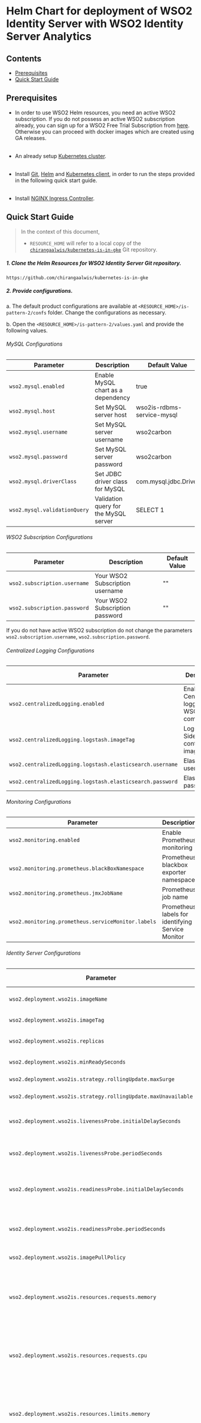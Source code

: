 # Helm Chart for deployment of WSO2 Identity Server with WSO2 Identity Server Analytics

## Contents

* [Prerequisites](#prerequisites)
* [Quick Start Guide](#quick-start-guide)

## Prerequisites

* In order to use WSO2 Helm resources, you need an active WSO2 subscription. If you do not possess an active WSO2
  subscription already, you can sign up for a WSO2 Free Trial Subscription from [here](https://wso2.com/free-trial-subscription).
  Otherwise you can proceed with docker images which are created using GA releases.<br><br>
  
* An already setup [Kubernetes cluster](https://kubernetes.io/docs/setup).<br><br>

* Install [Git](https://git-scm.com/book/en/v2/Getting-Started-Installing-Git), [Helm](https://helm.sh/docs/intro/install/) and
[Kubernetes client](https://kubernetes.io/docs/tasks/tools/install-kubectl/), in order to run the steps provided in the following quick start guide.<br><br>

* Install [NGINX Ingress Controller](https://kubernetes.github.io/ingress-nginx/deploy/).

## Quick Start Guide

>In the context of this document, <br>
>* `RESOURCE_HOME` will refer to a local copy of the [`chirangaalwis/kubernetes-is-in-gke`](https://github.com/chirangaalwis/kubernetes-is-in-gke)
Git repository.<br>

##### 1. Clone the Helm Resources for WSO2 Identity Server Git repository.

```
https://github.com/chirangaalwis/kubernetes-is-in-gke
```

##### 2. Provide configurations.

a. The default product configurations are available at `<RESOURCE_HOME>/is-pattern-2/confs` folder. Change the
configurations as necessary.

b. Open the `<RESOURCE_HOME>/is-pattern-2/values.yaml` and provide the following values. 

###### MySQL Configurations

| Parameter                                                                   | Description                                                                               | Default Value               |
|-----------------------------------------------------------------------------|-------------------------------------------------------------------------------------------|-----------------------------|
| `wso2.mysql.enabled`                                                        | Enable MySQL chart as a dependency                                                        | true                        |
| `wso2.mysql.host`                                                           | Set MySQL server host                                                                     | wso2is-rdbms-service-mysql  |
| `wso2.mysql.username`                                                       | Set MySQL server username                                                                 | wso2carbon                  |
| `wso2.mysql.password`                                                       | Set MySQL server password                                                                 | wso2carbon                  |
| `wso2.mysql.driverClass`                                                    | Set JDBC driver class for MySQL                                                           | com.mysql.jdbc.Driver       |
| `wso2.mysql.validationQuery`                                                | Validation query for the MySQL server                                                     | SELECT 1                    |

###### WSO2 Subscription Configurations

| Parameter                                                                   | Description                                                                               | Default Value               |
|-----------------------------------------------------------------------------|-------------------------------------------------------------------------------------------|-----------------------------|
| `wso2.subscription.username`                                                | Your WSO2 Subscription username                                                           | ""                          |
| `wso2.subscription.password`                                                | Your WSO2 Subscription password                                                           | ""                          |

If you do not have active WSO2 subscription do not change the parameters `wso2.subscription.username`, `wso2.subscription.password`. 

###### Centralized Logging Configurations

| Parameter                                                                   | Description                                                                               | Default Value               |
|-----------------------------------------------------------------------------|-------------------------------------------------------------------------------------------|-----------------------------|
| `wso2.centralizedLogging.enabled`                                           | Enable Centralized logging for WSO2 components                                            | true                        |                                                                                         |                             |    
| `wso2.centralizedLogging.logstash.imageTag`                                 | Logstash Sidecar container image tag                                                      | 7.2.0                       |  
| `wso2.centralizedLogging.logstash.elasticsearch.username`                   | Elasticsearch username                                                                    | elastic                     |  
| `wso2.centralizedLogging.logstash.elasticsearch.password`                   | Elasticsearch password                                                                    | changeme                    |  

###### Monitoring Configurations

| Parameter                                                                   | Description                                                                               | Default Value               |
|-----------------------------------------------------------------------------|-------------------------------------------------------------------------------------------|-----------------------------|
| `wso2.monitoring.enabled`                                                   | Enable Prometheus monitoring                                                              | false                       |                                                                                         |                             |    
| `wso2.monitoring.prometheus.blackBoxNamespace`                              | Prometheus blackbox exporter namespace                                                    | <RELEASE_NAMESPACE>         |  
| `wso2.monitoring.prometheus.jmxJobName`                                     | Prometheus job name                                                                       | jmx                         |  
| `wso2.monitoring.prometheus.serviceMonitor.labels`                          | Prometheus labels for identifying Service Monitor                                         | "release: monitoring"       |  

###### Identity Server Configurations

| Parameter                                                                   | Description                                                                               | Default Value               |
|-----------------------------------------------------------------------------|-------------------------------------------------------------------------------------------|-----------------------------|
| `wso2.deployment.wso2is.imageName`                                          | Image name for IS node                                                                    | wso2is                      |
| `wso2.deployment.wso2is.imageTag`                                           | Image tag for IS node                                                                     | 5.8.0                       |
| `wso2.deployment.wso2is.replicas`                                           | Number of replicas for IS node                                                            | 1                           |
| `wso2.deployment.wso2is.minReadySeconds`                                    | Refer to [doc](https://kubernetes.io/docs/reference/generated/kubernetes-api/v1.10/#deploymentspec-v1-apps)| 1  75                        |
| `wso2.deployment.wso2is.strategy.rollingUpdate.maxSurge`                    | Refer to [doc](https://kubernetes.io/docs/reference/generated/kubernetes-api/v1.10/#deploymentstrategy-v1-apps) | 1                           |
| `wso2.deployment.wso2is.strategy.rollingUpdate.maxUnavailable`              | Refer to [doc](https://kubernetes.io/docs/reference/generated/kubernetes-api/v1.10/#deploymentstrategy-v1-apps) | 0                           |
| `wso2.deployment.wso2is.livenessProbe.initialDelaySeconds`                  | Initial delay for the live-ness probe for IS node                                         | 40                           |
| `wso2.deployment.wso2is.livenessProbe.periodSeconds`                        | Period of the live-ness probe for IS node                                                 | 10                           |
| `wso2.deployment.wso2is.readinessProbe.initialDelaySeconds`                 | Initial delay for the readiness probe for IS node                                         | 40                           |
| `wso2.deployment.wso2is.readinessProbe.periodSeconds`                       | Period of the readiness probe for IS node                                                 | 10                           |
| `wso2.deployment.wso2is.imagePullPolicy`                                    | Refer to [doc](https://kubernetes.io/docs/concepts/containers/images#updating-images)     | Always                       |
| `wso2.deployment.wso2is.resources.requests.memory`                          | The minimum amount of memory that should be allocated for a Pod                           | 1Gi                          |
| `wso2.deployment.wso2is.resources.requests.cpu`                             | The minimum amount of CPU that should be allocated for a Pod                              | 2000m                        |
| `wso2.deployment.wso2is.resources.limits.memory`                            | The maximum amount of memory that should be allocated for a Pod                           | 2Gi                          |
| `wso2.deployment.wso2is.resources.limits.cpu`                               | The maximum amount of CPU that should be allocated for a Pod                              | 2000m                        |

**Note**: The above mentioned default, minimum resource amounts for running WSO2 Identity Server profiles are based on its [official documentation](https://docs.wso2.com/display/IS580/Installation+Prerequisites).

###### Analytics Worker Runtime Configurations

| Parameter                                                                   | Description                                                                               | Default Value               |
|-----------------------------------------------------------------------------|-------------------------------------------------------------------------------------------|-----------------------------|
| `wso2.deployment.wso2isAnalyticsWorker1.imageName`                           | Image name for IS Analytics Node 1                                                                   | wso2is                     |
| `wso2.deployment.wso2isAnalyticsWorker1.imageTag`                            | Image tag for IS Analytics Node 1                                                                    | 5.8.0                       |
| `wso2.deployment.wso2isAnalyticsWorker1.replicas`                            | Number of replicas for IS Analytics Node 1                                                           | 1                           |
| `wso2.deployment.wso2isAnalyticsWorker1.minReadySeconds`                     | Refer to [doc](https://kubernetes.io/docs/reference/generated/kubernetes-api/v1.10/#deploymentspec-v1-apps)| 1  30                        |
| `wso2.deployment.wso2isAnalyticsWorker1.strategy.rollingUpdate.maxSurge`     | Refer to [doc](https://kubernetes.io/docs/reference/generated/kubernetes-api/v1.10/#deploymentstrategy-v1-apps) | 2                           |
| `wso2.deployment.wso2isAnalyticsWorker1.strategy.rollingUpdate.maxUnavailable`              | Refer to [doc](https://kubernetes.io/docs/reference/generated/kubernetes-api/v1.10/#deploymentstrategy-v1-apps) | 0                           |
| `wso2.deployment.wso2isAnalyticsWorker1.livenessProbe.initialDelaySeconds`   | Initial delay for the live-ness probe for IS Analytics Node 1                                        | 20                           |
| `wso2.deployment.wso2isAnalyticsWorker1.livenessProbe.periodSeconds`         | Period of the live-ness probe for IS Analytics Node 1                                                | 10                           |
| `wso2.deployment.wso2isAnalyticsWorker1.readinessProbe.initialDelaySeconds`  | Initial delay for the readiness probe for IS Analytics Node 1                                        | 20                           |
| `wso2.deployment.wso2isAnalyticsWorker1.readinessProbe.periodSeconds`        | Period of the readiness probe for IS Analytics Node 1                                                | 10                           |
| `wso2.deployment.wso2isAnalyticsWorker1.imagePullPolicy`                     | Refer to [doc](https://kubernetes.io/docs/concepts/containers/images#updating-images)     | Always                       |
| `wso2.deployment.wso2isAnalyticsWorker1.resources.requests.memory`           | The minimum amount of memory that should be allocated for a Pod                           | 4Gi                          |
| `wso2.deployment.wso2isAnalyticsWorker1.resources.requests.cpu`              | The minimum amount of CPU that should be allocated for a Pod                              | 2000m                        |
| `wso2.deployment.wso2isAnalyticsWorker1.resources.limits.memory`             | The maximum amount of memory that should be allocated for a Pod                           | 4Gi                          |
| `wso2.deployment.wso2isAnalyticsWorker1.resources.limits.cpu`                | The maximum amount of CPU that should be allocated for a Pod                              | 2000m                        |
| `wso2.deployment.wso2isAnalyticsWorker2.imageName`                           | Image name for IS Analytics Node 1                                                                    | wso2is                     |
| `wso2.deployment.wso2isAnalyticsWorker2.imageTag`                            | Image tag for IS Analytics Node 1                                                                     | 5.8.0                       |
| `wso2.deployment.wso2isAnalyticsWorker2.replicas`                            | Number of replicas for IS Analytics Node 1                                                            | 2                           |
| `wso2.deployment.wso2isAnalyticsWorker2.minReadySeconds`                     | Refer to [doc](https://kubernetes.io/docs/reference/generated/kubernetes-api/v1.10/#deploymentspec-v1-apps)| 1  30                        |
| `wso2.deployment.wso2isAnalyticsWorker2.strategy.rollingUpdate.maxSurge`     | Refer to [doc](https://kubernetes.io/docs/reference/generated/kubernetes-api/v1.10/#deploymentstrategy-v1-apps) | 2                           |
| `wso2.deployment.wso2isAnalyticsWorker2.strategy.rollingUpdate.maxUnavailable`              | Refer to [doc](https://kubernetes.io/docs/reference/generated/kubernetes-api/v1.10/#deploymentstrategy-v1-apps) | 0                           |
| `wso2.deployment.wso2isAnalyticsWorker2.livenessProbe.initialDelaySeconds`   | Initial delay for the live-ness probe for IS Analytics Node 1                                         | 20                           |
| `wso2.deployment.wso2isAnalyticsWorker2.livenessProbe.periodSeconds`         | Period of the live-ness probe for IS Analytics Node 1                                                 | 10                           |
| `wso2.deployment.wso2isAnalyticsWorker2.readinessProbe.initialDelaySeconds`  | Initial delay for the readiness probe for IS Analytics Node 1                                         | 20                           |
| `wso2.deployment.wso2isAnalyticsWorker2.readinessProbe.periodSeconds`        | Period of the readiness probe for IS Analytics Node 1                                                 | 10                           |
| `wso2.deployment.wso2isAnalyticsWorker2.imagePullPolicy`                     | Refer to [doc](https://kubernetes.io/docs/concepts/containers/images#updating-images)     | Always                       |
| `wso2.deployment.wso2isAnalyticsWorker2.resources.requests.memory`           | The minimum amount of memory that should be allocated for a Pod                           | 4Gi                          |
| `wso2.deployment.wso2isAnalyticsWorker2.resources.requests.cpu`              | The minimum amount of CPU that should be allocated for a Pod                              | 2000m                        |
| `wso2.deployment.wso2isAnalyticsWorker2.resources.limits.memory`             | The maximum amount of memory that should be allocated for a Pod                           | 4Gi                          |
| `wso2.deployment.wso2isAnalyticsWorker2.resources.limits.cpu`                | The maximum amount of CPU that should be allocated for a Pod                              | 2000m                        |


###### Analytics Dashboard Runtime Configurations

| Parameter                                                                   | Description                                                                               | Default Value               |
|-----------------------------------------------------------------------------|-------------------------------------------------------------------------------------------|-----------------------------|
| `wso2.deployment.wso2isAnalyticsDashboard.imageName`                        | Image name for IS Analytics Node 2                                                                    | wso2is                      |
| `wso2.deployment.wso2isAnalyticsDashboard.imageTag`                         | Image tag for IS Analytics Node 2                                                                     | 5.8.0                       |
| `wso2.deployment.wso2isAnalyticsDashboard.replicas`                         | Number of replicas for IS Analytics Node 2                                                            | 1                           |
| `wso2.deployment.wso2isAnalyticsDashboard.minReadySeconds`                  | Refer to [doc](https://kubernetes.io/docs/reference/generated/kubernetes-api/v1.10/#deploymentspec-v1-apps)| 1  30                        |
| `wso2.deployment.wso2isAnalyticsDashboard.strategy.rollingUpdate.maxSurge`  | Refer to [doc](https://kubernetes.io/docs/reference/generated/kubernetes-api/v1.10/#deploymentstrategy-v1-apps) | 2                           |
| `wso2.deployment.wso2isAnalyticsDashboard.strategy.rollingUpdate.maxUnavailable`              | Refer to [doc](https://kubernetes.io/docs/reference/generated/kubernetes-api/v1.10/#deploymentstrategy-v1-apps) | 0                           |
| `wso2.deployment.wso2isAnalyticsDashboard.livenessProbe.initialDelaySeconds`| Initial delay for the live-ness probe for IS Analytics Node 2                                         | 20                           |
| `wso2.deployment.wso2isAnalyticsDashboard.livenessProbe.periodSeconds`      | Period of the live-ness probe for IS Analytics Node 2                                                 | 10                           |
| `wso2.deployment.wso2isAnalyticsDashboard.readinessProbe.initialDelaySeconds`| Initial delay for the readiness probe for IS Analytics Node 2                                        | 20                           |
| `wso2.deployment.wso2isAnalyticsDashboard.readinessProbe.periodSeconds`     | Period of the readiness probe for IS Analytics Node 2                                                 | 10                           |
| `wso2.deployment.wso2isAnalyticsDashboard.imagePullPolicy`                  | Refer to [doc](https://kubernetes.io/docs/concepts/containers/images#updating-images)     | Always                       |
| `wso2.deployment.wso2isAnalyticsDashboard.resources.requests.memory`        | The minimum amount of memory that should be allocated for a Pod                           | 4Gi                          |
| `wso2.deployment.wso2isAnalyticsDashboard.resources.requests.cpu`           | The minimum amount of CPU that should be allocated for a Pod                              | 2000m                        |
| `wso2.deployment.wso2isAnalyticsDashboard.resources.limits.memory`          | The maximum amount of memory that should be allocated for a Pod                           | 4Gi                          |
| `wso2.deployment.wso2isAnalyticsDashboard.resources.limits.cpu`             | The maximum amount of CPU that should be allocated for a Pod                              | 2000m                        |

**Note**: The above mentioned default, minimum resource amounts for running WSO2 Stream Processor server profiles
(Dashboard and Worker)are based on its [official documentation](https://docs.wso2.com/display/SP440/Installation+Prerequisites).
Also, see the [official documentation](https://docs.wso2.com/display/SP440/Performance+Analysis+Results) on WSO2 Stream Processor
based Performance Analysis and Resource recommendations and tune the limits according to your needs, where necessary

##### 3. Deploy WSO2 Identity Server with WSO2 Identity Server Analytics.

```
helm install --dep-up --name <RELEASE_NAME> <RESOURCE_HOME>/is-pattern-2 --namespace <NAMESPACE>
```

`NAMESPACE` should be the Kubernetes Namespace in which the resources are deployed

##### 4. Access Management Console.

Default deployment will expose `<RELEASE_NAME>` and `<RELEASE_NAME>-analytics-dashboard` hosts (to expose Administrative services and Management Console).

To access the console in the environment,

a. Obtain the external IP (`EXTERNAL-IP`) of the Ingress resources by listing down the Kubernetes Ingresses.

```
kubectl get ing -n <NAMESPACE>
```

```
NAME                                 HOSTS                                ADDRESS        PORTS     AGE
wso2is-pattern-2-dashboard-ingress   <RELEASE_NAME>-analytics-dashboard   <EXTERNAL-IP>  80, 443   3m
wso2is-pattern-2-is-ingress          <RELEASE_NAME>                       <EXTERNAL-IP>  80, 443   3m
``` 

b. Add the above host as an entry in /etc/hosts file as follows:

```
<EXTERNAL-IP>	<RELEASE_NAME>-analytics-dashboard
<EXTERNAL-IP>	<RELEASE_NAME>
```

c. Try navigating to `https://<RELEASE_NAME>/carbon` and `https://<RELEASE_NAME>-analytics-dashboard/portal` from your favorite browser.

## Enabling Centralized Logging

Centralized logging with Logstash and Elasticsearch is diabled by default. However, if it is required to be enabled, 
the following steps should be followed.

1. Set `centralizedLogging.enabled` to `true` in the [values.yaml](values.yaml) file.
2. Add elasticsearch Helm repository to download sub-charts required for Centralized logging.
```
helm repo add elasticsearch https://helm.elastic.co
```
3. Add the following dependencies in the [requirements.yaml](requirements.yaml) file.
```
dependencies:
  - name: kibana
    version: "7.2.1-0"
    repository: "https://helm.elastic.co"
    condition: wso2.centralizedLogging.enabled
  - name: elasticsearch
    version: "7.2.1-0"
    repository: "https://helm.elastic.co"
    condition: wso2.centralizedLogging.enabled

```
4. Add override configurations for Elasticsearch in the [values.yaml](values.yaml) file.
```
wso2:
  ( ... )
  
elasticsearch:
  clusterName: wso2-elasticsearch
```
